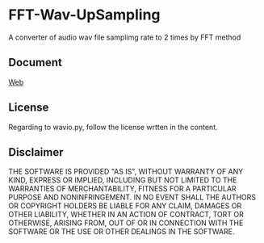 # FFT-Wav-UpSampling
A converter of audio wav file samplimg rate to 2 times by FFT method

## Document
[Web](http://www.geocities.jp/onsei2007/fft-oversampling.html)

## License
 Regarding to wavio.py, follow the license wrtten in the content.

## Disclaimer
THE SOFTWARE IS PROVIDED "AS IS", WITHOUT WARRANTY OF ANY KIND, EXPRESS OR IMPLIED, 
INCLUDING BUT NOT LIMITED TO THE WARRANTIES OF MERCHANTABILITY, FITNESS 
FOR A PARTICULAR PURPOSE AND NONINFRINGEMENT. IN NO EVENT SHALL 
THE AUTHORS OR COPYRIGHT HOLDERS BE LIABLE FOR ANY CLAIM, DAMAGES OR OTHER LIABILITY, 
WHETHER IN AN ACTION OF CONTRACT, TORT OR OTHERWISE, ARISING FROM, 
OUT OF OR IN CONNECTION WITH THE SOFTWARE OR THE USE OR OTHER DEALINGS IN THE SOFTWARE.
